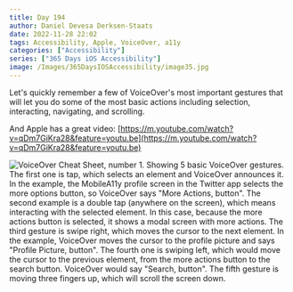 ```yaml
---
title: Day 194
author: Daniel Devesa Derksen-Staats
date: 2022-11-28 22:02
tags: Accessibility, Apple, VoiceOver, a11y
categories: ["Accessibility"]
series: ["365 Days iOS Accessibility"]
image: /Images/365DaysIOSAccessibility/image35.jpg
---
```


Let's quickly remember a few of VoiceOver's most important gestures that will let you do some of the most basic actions including selection, interacting, navigating, and scrolling. 

And Apple has a great video: [https://m.youtube.com/watch?v=qDm7GiKra28&feature=youtu.be](https://m.youtube.com/watch?v=qDm7GiKra28&feature=youtu.be)

![VoiceOver Cheat Sheet, number 1. Showing 5 basic VoiceOver gestures. The first one is tap, which selects an element and VoiceOver announces it. In the example, the MobileA11y profile screen in the Twitter app selects the more options button, so VoiceOver says "More Actions, button". The second example is a double tap (anywhere on the screen), which means interacting with the selected element. In this case, because the more actions button is selected, it shows a modal screen with more actions. The third gesture is swipe right, which moves the cursor to the next element. In the example, VoiceOver moves the cursor to the profile picture and says "Profile Picture, button". The fourth one is swiping left, which would move the cursor to the previous element, from the more actions button to the search button. VoiceOver would say "Search, button". The fifth gesture is moving three fingers up, which will scroll the screen down.](/Images/365DaysIOSAccessibility/image35.jpg)